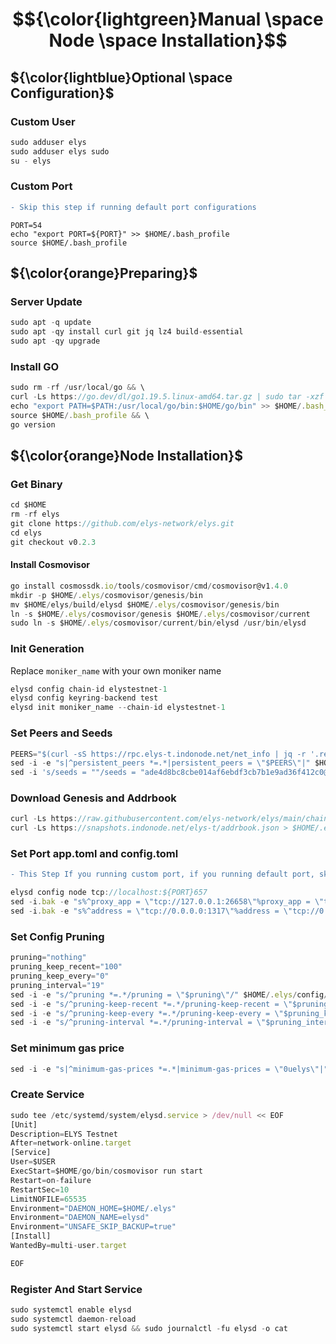 # $${\color{lightgreen}Manual \space Node \space Installation}$$

## ${\color{lightblue}Optional \space Configuration}$
### Custom User

```javascript
sudo adduser elys
sudo adduser elys sudo
su - elys
```
### Custom Port
```diff
- Skip this step if running default port configurations
```
```
PORT=54
echo "export PORT=${PORT}" >> $HOME/.bash_profile
source $HOME/.bash_profile
```
 
## ${\color{orange}Preparing}$	
### Server Update
```javascript
sudo apt -q update
sudo apt -qy install curl git jq lz4 build-essential
sudo apt -qy upgrade
```

### Install GO
```javascript
sudo rm -rf /usr/local/go && \
curl -Ls https://go.dev/dl/go1.19.5.linux-amd64.tar.gz | sudo tar -xzf - -C /usr/local && \
echo "export PATH=$PATH:/usr/local/go/bin:$HOME/go/bin" >> $HOME/.bash_profile && \
source $HOME/.bash_profile && \
go version


```
## ${\color{orange}Node Installation}$	
### Get Binary
```javascript
cd $HOME
rm -rf elys
git clone https://github.com/elys-network/elys.git
cd elys
git checkout v0.2.3
```

#### Install Cosmovisor
```javascript
go install cosmossdk.io/tools/cosmovisor/cmd/cosmovisor@v1.4.0
mkdir -p $HOME/.elys/cosmovisor/genesis/bin
mv $HOME/elys/build/elysd $HOME/.elys/cosmovisor/genesis/bin
ln -s $HOME/.elys/cosmovisor/genesis $HOME/.elys/cosmovisor/current
sudo ln -s $HOME/.elys/cosmovisor/current/bin/elysd /usr/bin/elysd
```

### Init Generation

Replace `moniker_name` with your own moniker name
```javascript
elysd config chain-id elystestnet-1
elysd config keyring-backend test
elysd init moniker_name --chain-id elystestnet-1
```

### Set Peers and Seeds
```javascript
PEERS="$(curl -sS https://rpc.elys-t.indonode.net/net_info | jq -r '.result.peers[] | "\(.node_info.id)@\(.remote_ip):\(.node_info.listen_addr)"' | awk -F ':' '{print $1":"$(NF)}' | sed -z 's|\n|,|g;s|.$||')"
sed -i -e "s|^persistent_peers *=.*|persistent_peers = \"$PEERS\"|" $HOME/.elys/config/config.toml
sed -i 's/seeds = ""/seeds = "ade4d8bc8cbe014af6ebdf3cb7b1e9ad36f412c0@testnet-seeds.polkachu.com:22056"/' ~/.elys/config/config.toml
```

### Download Genesis and Addrbook
```javascript
curl -Ls https://raw.githubusercontent.com/elys-network/elys/main/chain/genesis.json > $HOME/.elys/config/genesis.json
curl -Ls https://snapshots.indonode.net/elys-t/addrbook.json > $HOME/.elys/config/addrbook.json
```

### Set Port app.toml and config.toml
```diff
- This Step If you running custom port, if you running default port, skip this step
```
```javascript
elysd config node tcp://localhost:${PORT}657
sed -i.bak -e "s%^proxy_app = \"tcp://127.0.0.1:26658\"%proxy_app = \"tcp://127.0.0.1:${PORT}658\"%; s%^laddr = \"tcp://127.0.0.1:26657\"%laddr = \"tcp://127.0.0.1:${PORT}657\"%; s%^pprof_laddr = \"localhost:6060\"%pprof_laddr = \"localhost:${PORT}060\"%; s%^laddr = \"tcp://0.0.0.0:26656\"%laddr = \"tcp://0.0.0.0:${PORT}656\"%; s%^prometheus_listen_addr = \":26660\"%prometheus_listen_addr = \":${PORT}660\"%" $HOME/.elys/config/config.toml
sed -i.bak -e "s%^address = \"tcp://0.0.0.0:1317\"%address = \"tcp://0.0.0.0:${PORT}317\"%; s%^address = \":8080\"%address = \":${PORT}080\"%; s%^address = \"0.0.0.0:9090\"%address = \"0.0.0.0:${PORT}090\"%; s%^address = \"0.0.0.0:9091\"%address = \"0.0.0.0:${PORT}091\"%" $HOME/.elys/config/app.toml
```

### Set Config Pruning
```javascript
pruning="nothing"
pruning_keep_recent="100"
pruning_keep_every="0"
pruning_interval="19"
sed -i -e "s/^pruning *=.*/pruning = \"$pruning\"/" $HOME/.elys/config/app.toml
sed -i -e "s/^pruning-keep-recent *=.*/pruning-keep-recent = \"$pruning_keep_recent\"/" $HOME/.elys/config/app.toml
sed -i -e "s/^pruning-keep-every *=.*/pruning-keep-every = \"$pruning_keep_every\"/" $HOME/.elys/config/app.toml
sed -i -e "s/^pruning-interval *=.*/pruning-interval = \"$pruning_interval\"/" $HOME/.elys/config/app.toml
```

### Set minimum gas price
```javascript
sed -i -e "s|^minimum-gas-prices *=.*|minimum-gas-prices = \"0uelys\"|" $HOME/.elys/config/app.toml
```

### Create Service

```javascript
sudo tee /etc/systemd/system/elysd.service > /dev/null << EOF
[Unit]
Description=ELYS Testnet
After=network-online.target
[Service]
User=$USER
ExecStart=$HOME/go/bin/cosmovisor run start
Restart=on-failure
RestartSec=10
LimitNOFILE=65535
Environment="DAEMON_HOME=$HOME/.elys"
Environment="DAEMON_NAME=elysd"
Environment="UNSAFE_SKIP_BACKUP=true"
[Install]
WantedBy=multi-user.target

EOF
```

### Register And Start Service
```javascript
sudo systemctl enable elysd
sudo systemctl daemon-reload
sudo systemctl start elysd && sudo journalctl -fu elysd -o cat
